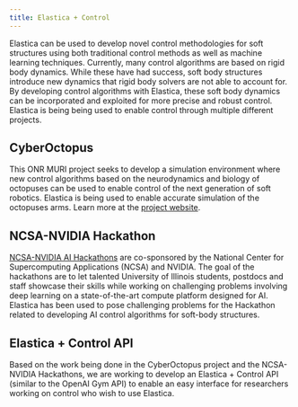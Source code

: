 ```yaml
---
title: Elastica + Control
---
```

Elastica can be used to develop novel control methodologies for soft structures using both traditional control methods as well as machine learning techniques. Currently, many control algorithms are based on rigid body dynamics. While these have had success, soft body structures introduce new dynamics that rigid body solvers are not able to account for. By developing control algorithms with Elastica, these soft body dynamics can be incorporated and exploited for more precise and robust control.  Elastica is being being used to enable control through multiple different projects. 

## CyberOctopus
This ONR MURI project seeks to develop a simulation environment where new control algorithms based on the neurodynamics and biology of octopuses can be used to enable control of the next generation of soft robotics. Elastica is being used to enable accurate simulation of the octopuses arms. Learn more at the [project website](https://cyberoctopus.csl.illinois.edu/index.asp). 

## NCSA-NVIDIA Hackathon
[NCSA-NVIDIA AI Hackathons](http://www.ncsa.illinois.edu/enabling/data/deep_learning/news/hal_spring20) are co-sponsored by the National Center for Supercomputing Applications (NCSA) and NVIDIA. The goal of the hackathons are to let talented University of Illinois students, postdocs and staff showcase their skills while working on challenging problems involving deep learning on a state-of-the-art compute platform designed for AI. Elastica has been used to pose challenging problems for the Hackathon related to developing AI control algorithms for soft-body structures. 


## Elastica + Control API
Based on the work being done in the CyberOctopus project and the NCSA-NVIDIA Hackathons, we are working to develop an Elastica + Control API (similar to the OpenAI Gym API) to enable an easy interface for researchers working on control who wish to use Elastica. 